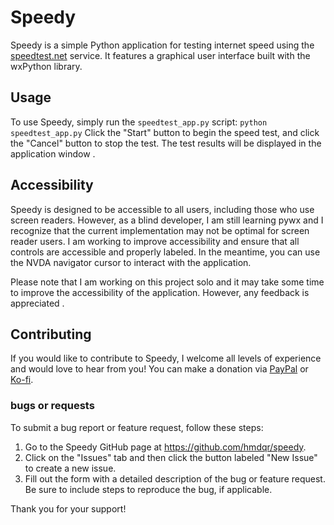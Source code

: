# Speedy

Speedy is a simple Python application for testing internet speed using the [speedtest.net](https://www.speedtest.net/) service. It features a graphical user interface built with the wxPython library.

## Usage

To use Speedy, simply run the `speedtest_app.py` script:
`python speedtest_app.py`
Click the "Start" button to begin the speed test, and click the "Cancel" button to stop the test. 
The test results will be displayed in the application window .

## Accessibility

Speedy is designed to be accessible to all users, including those who use screen readers. 
However, as a blind developer, I am still learning pywx and I recognize that the current implementation may not be optimal for screen reader users. 
I am working to improve accessibility and ensure that all controls are accessible and properly labeled. 
In the meantime, you can use the NVDA navigator cursor to interact with the application.

Please note that I am working on this project solo and it may take some time to improve the accessibility of the application. 
However, any feedback is appreciated .

## Contributing

If you would like to contribute to Speedy, I welcome all levels of experience and would love to hear from you! You can make a donation via [PayPal](https://paypal.me/hmdqr) or [Ko-fi](https://ko-fi.com/abc). 

### bugs or requests

To submit a bug report or feature request, follow these steps:

1. Go to the Speedy GitHub page at https://github.com/hmdqr/speedy.
2. Click on the "Issues" tab and then click the button labeled "New Issue" to create a new issue. 
3. Fill out the form with a detailed description of the bug or feature request. Be sure to include steps to reproduce the bug, if applicable.

Thank you for your support!
